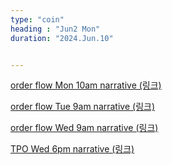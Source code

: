 ```yaml
---
type: "coin"
heading : "Jun2 Mon"
duration: "2024.Jun.10"


---
```

 



[order flow Mon 10am narrative (링크)](/todo/images/order-flow-2024-06-10-10AM.png)

[order flow Tue 9am narrative (링크)](/todo/images/order-flow-2024-06-11-9AM.png)

[order flow Wed 9am narrative (링크)](/todo/images/order-flow-2024-06-12-9AM.png)

[TPO Wed 6pm narrative (링크)](/todo/images/TPO-2024-06-12-6PM.png)

